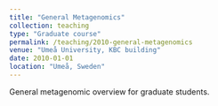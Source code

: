 ```yaml
---
title: "General Metagenomics"
collection: teaching
type: "Graduate course"
permalink: /teaching/2010-general-metagenomics
venue: "Umeå University, KBC building"
date: 2010-01-01
location: "Umeå, Sweden"
---
```


General metagenomic overview for graduate students. 
